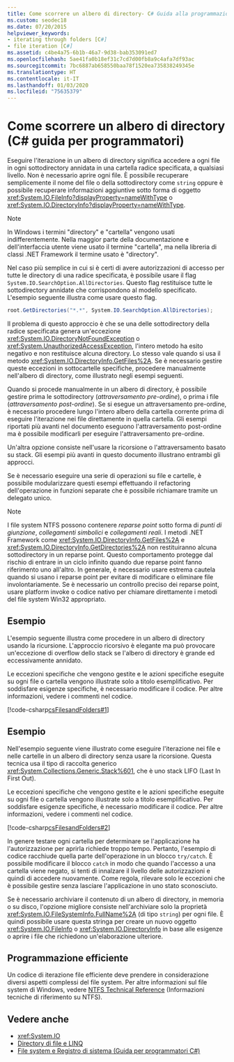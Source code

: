```yaml
---
title: Come scorrere un albero di directory- C# Guida alla programmazione
ms.custom: seodec18
ms.date: 07/20/2015
helpviewer_keywords:
- iterating through folders [C#]
- file iteration [C#]
ms.assetid: c4be4a75-6b1b-46a7-9d38-bab353091ed7
ms.openlocfilehash: 5ae41fa0b18ef31c7cd7d00fb8a9c4afa7df93ac
ms.sourcegitcommit: 7bc6887ab658550baa78f1520ea735838249345e
ms.translationtype: HT
ms.contentlocale: it-IT
ms.lasthandoff: 01/03/2020
ms.locfileid: "75635379"
---
```

# <a name="how-to-iterate-through-a-directory-tree-c-programming-guide"></a>Come scorrere un albero di directory (C# guida per programmatori)
Eseguire l'iterazione in un albero di directory significa accedere a ogni file in ogni sottodirectory annidata in una cartella radice specificata, a qualsiasi livello. Non è necessario aprire ogni file. È possibile recuperare semplicemente il nome del file o della sottodirectory come `string` oppure è possibile recuperare informazioni aggiuntive sotto forma di oggetto <xref:System.IO.FileInfo?displayProperty=nameWithType> o <xref:System.IO.DirectoryInfo?displayProperty=nameWithType>.  
  
> [!NOTE]
> In Windows i termini "directory" e "cartella" vengono usati indifferentemente. Nella maggior parte della documentazione e dell'interfaccia utente viene usato il termine "cartella", ma nella libreria di classi .NET Framework il termine usato è "directory".  
  
 Nel caso più semplice in cui si è certi di avere autorizzazioni di accesso per tutte le directory di una radice specificata, è possibile usare il flag `System.IO.SearchOption.AllDirectories`. Questo flag restituisce tutte le sottodirectory annidate che corrispondono al modello specificato. L'esempio seguente illustra come usare questo flag.  
  
```csharp  
root.GetDirectories("*.*", System.IO.SearchOption.AllDirectories);  
```  
  
 Il problema di questo approccio è che se una delle sottodirectory della radice specificata genera un'eccezione <xref:System.IO.DirectoryNotFoundException> o <xref:System.UnauthorizedAccessException>, l'intero metodo ha esito negativo e non restituisce alcuna directory. Lo stesso vale quando si usa il metodo <xref:System.IO.DirectoryInfo.GetFiles%2A>. Se è necessario gestire queste eccezioni in sottocartelle specifiche, procedere manualmente nell'albero di directory, come illustrato negli esempi seguenti.  
  
 Quando si procede manualmente in un albero di directory, è possibile gestire prima le sottodirectory (*attraversamento pre-ordine*), o prima i file (*attraversamento post-ordine*). Se si esegue un attraversamento pre-ordine, è necessario procedere lungo l'intero albero della cartella corrente prima di eseguire l'iterazione nei file direttamente in quella cartella. Gli esempi riportati più avanti nel documento eseguono l'attraversamento post-ordine ma è possibile modificarli per eseguire l'attraversamento pre-ordine.  
  
 Un'altra opzione consiste nell'usare la ricorsione o l'attraversamento basato su stack. Gli esempi più avanti in questo documento illustrano entrambi gli approcci.  
  
 Se è necessario eseguire una serie di operazioni su file e cartelle, è possibile modularizzare questi esempi effettuando il refactoring dell'operazione in funzioni separate che è possibile richiamare tramite un delegato unico.  
  
> [!NOTE]
> I file system NTFS possono contenere *reparse point* sotto forma di *punti di giunzione*, *collegamenti simbolici* e *collegamenti reali*. I metodi .NET Framework come <xref:System.IO.DirectoryInfo.GetFiles%2A> e <xref:System.IO.DirectoryInfo.GetDirectories%2A> non restituiranno alcuna sottodirectory in un reparse point. Questo comportamento protegge dal rischio di entrare in un ciclo infinito quando due reparse point fanno riferimento uno all'altro. In generale, è necessario usare estrema cautela quando si usano i reparse point per evitare di modificare o eliminare file involontariamente. Se è necessario un controllo preciso dei reparse point, usare platform invoke o codice nativo per chiamare direttamente i metodi del file system Win32 appropriato.  
  
## <a name="example"></a>Esempio  
 L'esempio seguente illustra come procedere in un albero di directory usando la ricursione. L'approccio ricorsivo è elegante ma può provocare un'eccezione di overflow dello stack se l'albero di directory è grande ed eccessivamente annidato.  
  
 Le eccezioni specifiche che vengono gestite e le azioni specifiche eseguite su ogni file o cartella vengono illustrate solo a titolo esemplificativo. Per soddisfare esigenze specifiche, è necessario modificare il codice. Per altre informazioni, vedere i commenti nel codice.  
  
 [!code-csharp[csFilesandFolders#1](~/samples/snippets/csharp/VS_Snippets_VBCSharp/csFilesAndFolders/CS/FileIteration.cs#1)]  
  
## <a name="example"></a>Esempio  
 Nell'esempio seguente viene illustrato come eseguire l'iterazione nei file e nelle cartelle in un albero di directory senza usare la ricorsione. Questa tecnica usa il tipo di raccolta generico <xref:System.Collections.Generic.Stack%601>, che è uno stack LIFO (Last In First Out).  
  
 Le eccezioni specifiche che vengono gestite e le azioni specifiche eseguite su ogni file o cartella vengono illustrate solo a titolo esemplificativo. Per soddisfare esigenze specifiche, è necessario modificare il codice. Per altre informazioni, vedere i commenti nel codice.  
  
 [!code-csharp[csFilesandFolders#2](~/samples/snippets/csharp/VS_Snippets_VBCSharp/csFilesAndFolders/CS/FileIteration.cs#2)]  
  
 In genere testare ogni cartella per determinare se l'applicazione ha l'autorizzazione per aprirla richiede troppo tempo. Pertanto, l'esempio di codice racchiude quella parte dell'operazione in un blocco `try/catch`. È possibile modificare il blocco `catch` in modo che quando l'accesso a una cartella viene negato, si tenti di innalzare il livello delle autorizzazioni e quindi di accedere nuovamente. Come regola, rilevare solo le eccezioni che è possibile gestire senza lasciare l'applicazione in uno stato sconosciuto.  
  
 Se è necessario archiviare il contenuto di un albero di directory, in memoria o su disco, l'opzione migliore consiste nell'archiviare solo la proprietà <xref:System.IO.FileSystemInfo.FullName%2A> (di tipo `string`) per ogni file. È quindi possibile usare questa stringa per creare un nuovo oggetto <xref:System.IO.FileInfo> o <xref:System.IO.DirectoryInfo> in base alle esigenze o aprire i file che richiedono un'elaborazione ulteriore.  
  
## <a name="robust-programming"></a>Programmazione efficiente  
 Un codice di iterazione file efficiente deve prendere in considerazione diversi aspetti complessi del file system. Per altre informazioni sul file system di Windows, vedere [NTFS Technical Reference](/windows-server/storage/file-server/ntfs-overview) (Informazioni tecniche di riferimento su NTFS).  
  
## <a name="see-also"></a>Vedere anche

- <xref:System.IO>
- [Directory di file e LINQ](../concepts/linq/linq-and-file-directories.md)
- [File system e Registro di sistema (Guida per programmatori C#)](./index.md)
